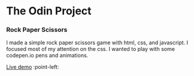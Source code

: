 # The Odin Project

### Rock Paper Scissors
I made a simple rock paper scissors game with html, css, and javascript. I focused most of my attention on the css. I wanted to play with some codepen.io pens and animations.

[Live demo](https://23tor.github.io/odin-rps/) :point-left: